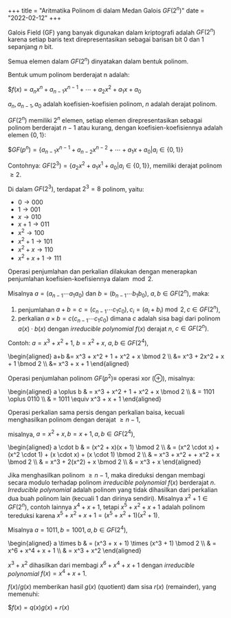 +++
title   = "Aritmatika Polinom di dalam Medan Galois $GF(2^n)$"
date    = "2022-02-12"
+++


Galois Field (GF) yang banyak digunakan dalam kriptografi adalah $GF(2^n)$ karena setiap baris text direpresentasikan
sebagai barisan bit $0$ dan $1$ sepanjang $n$ bit.

Semua elemen dalam $GF(2^n)$ dinyatakan dalam bentuk polinom.

Bentuk umum polinom berderajat n adalah:

$$f(x) = a_{n}x^{n} + a_{n-1}x^{n-1} + \cdots + a_{2}x^{2} + a_{1}x + a_{0}$

$a_{n}, a_{n-1}, a_{0}$ adalah koefisien-koefisien polinom, $n$ adalah derajat polinom.

$GF(2^{n})$ memiliki $2^n$ elemen, setiap elemen direpresentasikan sebagai polinom berderajat $n-1$ atau kurang, dengan
koefisien-koefisiennya adalah elemen $\{0, 1\}$:

$$GF(p^{n}) = \{a_{n-1}x^{n-1} + a_{n-2}x^{n-2} + \cdots + a_{1}x + a_{0} | a_{i} \in \{0, 1\}\}$

Contohnya:
$GF(2^{3}) = \{a_{2}x^{2} + a_{1}x^{1} + a_{0} | a_{i} \in \{0, 1\}\}$, memiliki derajat polinom $\geq 2$.

Di dalam $GF(2^3)$, terdapat $2^{3} = 8$ polinom, yaitu:

- $0 \to 000$
- $1 \to 001$
- $x \to 010$
- $x+1 \to 011$
- $x^{2} \to 100$
- $x^{2}+1 \to 101$
- $x^{2}+x \to 110$
- $x^{2}+x+1 \to 111$

Operasi penjumlahan dan perkalian dilakukan dengan menerapkan penjumlahan koefisien-koefisiennya dalam $\bmod 2$.

Misalnya $a=(a_{n-1} \cdots a_{1}a_{0})$ dan $b=(b_{n-1} \cdots b_{1}b_{0})$, $a, b \in GF(2^n)$, maka:

1. penjumlahan $a + b = c = (c_{n-1} \cdots c_{1}c_{0}), c_{i} = (a_{i} + b_{i}) \bmod 2, c \in GF(2^n)$,
2. perkalian $a \times b = c (c_{n-1} \cdots c_{1}c_{0})$ dimana $c$ adalah sisa bagi dari polinom $a(x) \cdot b(x)$
   dengan _irreducible polynomial_ $f(x)$ derajat $n$, $c \in GF(2^n)$.

Contoh: $a = x^3 + x^2 + 1$, $b = x^2 + x$, $a, b \in GF(2^4)$,

\begin{aligned}
a+b &= x^3 + x^2 + 1 + x^2 + x \bmod 2 \\\\
    &= x^3 + 2x^2 + x + 1 \bmod 2 \\\\
    &= x^3 + x + 1
\end{aligned}

Operasi penjumlahan polinom $GF(p^2) \equiv$ operasi xor $(\oplus)$, misalnya:

\begin{aligned}
a \oplus b & = x^3 + x^2 + 1 + x^2 + x \bmod 2 \\\\
           & = 1101 \oplus 0110 \\\\
           & = 1011 \equiv x^3 + x + 1
\end{aligned}

Operasi perkalian sama persis dengan perkalian baisa, kecuali menghasilkan polinom dengan derajat $\geq n - 1$,

misalnya, $a = x^2 + x, b = x + 1, a, b \in GF(2^4)$,

\begin{aligned}
a \cdot b & = (x^2 + x)(x + 1) \bmod 2 \\\\
        & = (x^2 \cdot x) + (x^2 \cdot 1) + (x \cdot x) + (x \cdot 1) \bmod 2 \\\\
        & = x^3 + x^2 + + x^2 + x \bmod 2 \\\\
        & = x^3 + 2(x^2) + x \bmod 2 \\\\
        & = x^3 + x
\end{aligned}

Jika menghasilkan polinom $\geq n - 1$, maka direduksi dengan membagi secara modulo terhadap polinom
_irreducible polynomial_ $f(x)$ berderajat $n$. _Irreducible polynomial_ adalah polinom yang tidak dihasilkan dari
perkalian dua buah polinom lain (kecuali $1$ dan dirinya sendiri). Misalnya $x^2 + 1 \in  GF(2^n)$, contoh lainnya
$x^4 + x + 1$, tetapi $x^5 + x^2 + x + 1$ adalah polinom tereduksi karena
$x^5 + x^2 + x + 1 = (x^5 + x^2 + 1)(x^2 + 1)$.

Misalnya $a = 1011, b = 1001, a, b \in GF(2^4)$,

\begin{aligned}
a \times b & = (x^3 + x + 1) \times (x^3 + 1) \bmod 2 \\\\
           & = x^6 + x^4 + x + 1 \\\\
           & = x^3 + x^2
\end{aligned}

$x^3 + x^2$ dihasilkan dari membagi $x^6 + x^4 + x + 1$ dengan _irreducible polynomial_ $f(x) = x^4 + x + 1$.

$f(x)/g(x)$ memberikan hasil $g(x)$ (quotient) dam sisa $r(x)$ (remainder), yang memenuhi:

$$f(x) = q(x)g(x) + r(x)$